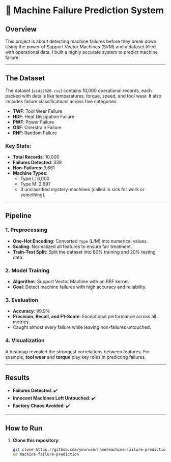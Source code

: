 # 🎢 Machine Failure Prediction System

## Overview
This project is about detecting machine failures before they break down. Using the power of Support Vector Machines (SVM) and a dataset filled with operational data, I built a highly accurate system to predict machine failure.

---

## The Dataset
The dataset (`ai4i2020.csv`) contains 10,000 operational records, each packed with details like temperatures, torque, speed, and tool wear. It also includes failure classifications across five categories:

- **TWF**: Tool Wear Failure  
- **HDF**: Heat Dissipation Failure  
- **PWF**: Power Failure  
- **OSF**: Overstrain Failure  
- **RNF**: Random Failure  

### Key Stats:
- **Total Records**: 10,000  
- **Failures Detected**: 339  
- **Non-Failures**: 9,661  
- **Machine Types**:  
  - Type L: 6,000  
  - Type M: 2,997  
  - 3 unclassified mystery-machines (called in sick for work or something).  

---

## Pipeline

### 1. Preprocessing
- **One-Hot Encoding**: Converted `Type` (L/M) into numerical values.  
- **Scaling**: Normalized all features to ensure fair treatment.  
- **Train-Test Split**: Split the dataset into 80% training and 20% testing data.  

### 2. Model Training
- **Algorithm**: Support Vector Machine with an RBF kernel.  
- **Goal**: Detect machine failures with high accuracy and reliability.  

### 3. Evaluation
- **Accuracy**: 99.9%  
- **Precision, Recall, and F1-Score**: Exceptional performance across all metrics.  
- Caught almost every failure while leaving non-failures untouched.  

### 4. Visualization
A heatmap revealed the strongest correlations between features. For example, **tool wear** and **torque** play key roles in predicting failures.

---

## Results

- **Failures Detected**: ✔️  
- **Innocent Machines Left Untouched**: ✔️  
- **Factory Chaos Avoided**: ✔️  

---

## How to Run

1. **Clone this repository**:
   ```bash
   git clone https://github.com/yourusername/machine-failure-prediction.git
   cd machine-failure-prediction
